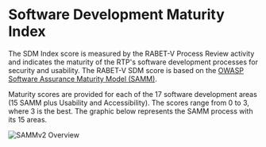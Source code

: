 # Software Development Maturity Index

The SDM Index score is measured by the RABET-V Process Review activity and indicates the maturity of the RTP's software development processes for security and usability. The RABET-V SDM score is based on the [OWASP Software Assurance Maturity Model (SAMM)](https://www.owaspsamm.org).

Maturity scores are provided for each of the 17 software development areas (15 SAMM plus Usability and Accessibility). The scores range from 0 to 3, where 3 is the best. The graphic below represents the SAMM process with its 15 areas.

![SAMMv2 Overview](media/samm_v2_overview.png)
